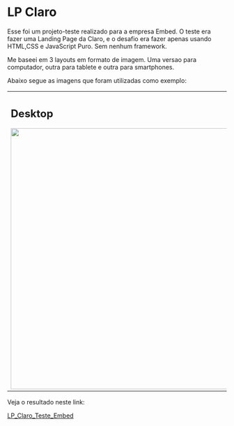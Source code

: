 # LP Claro

Esse foi um projeto-teste realizado para a empresa Embed.
O teste era fazer uma Landing Page da Claro, e o desafio era fazer apenas usando HTML,CSS e JavaScript Puro. Sem nenhum framework.

Me baseei em 3 layouts em formato de imagem. Uma versao para computador, outra para tablete e outra para smartphones.

Abaixo segue as imagens que foram utilizadas como exemplo:
<table>
  <tr>
    <td valign="top"><h2>Desktop</h2><img src='https://user-images.githubusercontent.com/98770361/222503014-e4d0a112-ac51-47fd-95b8-79194529bcf6.png' height='600px'/></td>
    <td valign="top"><h2>Tablet</h2><img src='https://user-images.githubusercontent.com/98770361/222504362-2077c9fe-852d-4a22-9fbc-675b4c27bc8d.png' height='600px' /></td>
    <td valign="top"><h2>Mobile</h2><img src='https://user-images.githubusercontent.com/98770361/222504586-7ef19fa4-28e2-48d0-8bfc-149a3d218581.png' height='600px' /></td>
  </tr>
</table>

Veja o resultado neste link:

<a href='https://lp-claro-teste-embed.vercel.app/'>LP_Claro_Teste_Embed</a>

